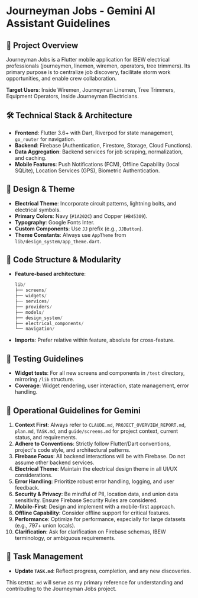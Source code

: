 # Journeyman Jobs - Gemini AI Assistant Guidelines

## 🚀 Project Overview

Journeyman Jobs is a Flutter mobile application for IBEW electrical professionals (journeymen, linemen, wiremen, operators, tree trimmers). Its primary purpose is to centralize job discovery, facilitate storm work opportunities, and enable crew collaboration.

**Target Users**: Inside Wiremen, Journeyman Linemen, Tree Trimmers, Equipment Operators, Inside Journeyman Electricians.

## 🛠️ Technical Stack & Architecture

* **Frontend**: Flutter 3.6+ with Dart, Riverpod for state management, `go_router` for navigation.
* **Backend**: Firebase (Authentication, Firestore, Storage, Cloud Functions).
* **Data Aggregation**: Backend services for job scraping, normalization, and caching.
* **Mobile Features**: Push Notifications (FCM), Offline Capability (local SQLite), Location Services (GPS), Biometric Authentication.

## 🎨 Design & Theme

* **Electrical Theme**: Incorporate circuit patterns, lightning bolts, and electrical symbols.
* **Primary Colors**: Navy (`#1A202C`) and Copper (`#B45309`).
* **Typography**: Google Fonts Inter.
* **Custom Components**: Use `JJ` prefix (e.g., `JJButton`).
* **Theme Constants**: Always use `AppTheme` from `lib/design_system/app_theme.dart`.

## 📂 Code Structure & Modularity

* **Feature-based architecture**:

    ```dart
    lib/
    ├── screens/
    ├── widgets/
    ├── services/
    ├── providers/
    ├── models/
    ├── design_system/
    ├── electrical_components/
    └── navigation/
    ```

* **Imports**: Prefer relative within feature, absolute for cross-feature.

## 🧪 Testing Guidelines

* **Widget tests**: For all new screens and components in `/test` directory, mirroring `/lib` structure.
* **Coverage**: Widget rendering, user interaction, state management, error handling.

## 🚦 Operational Guidelines for Gemini

1. **Context First**: Always refer to `CLAUDE.md`, `PROJECT_OVERVIEW_REPORT.md`, `plan.md`, `TASK.md`, and `guide/screens.md` for project context, current status, and requirements.
2. **Adhere to Conventions**: Strictly follow Flutter/Dart conventions, project's code style, and architectural patterns.
3. **Firebase Focus**: All backend interactions will be with Firebase. Do not assume other backend services.
4. **Electrical Theme**: Maintain the electrical design theme in all UI/UX considerations.
5. **Error Handling**: Prioritize robust error handling, logging, and user feedback.
6. **Security & Privacy**: Be mindful of PII, location data, and union data sensitivity. Ensure Firebase Security Rules are considered.
7. **Mobile-First**: Design and implement with a mobile-first approach.
8. **Offline Capability**: Consider offline support for critical features.
9. **Performance**: Optimize for performance, especially for large datasets (e.g., 797+ union locals).
10. **Clarification**: Ask for clarification on Firebase schemas, IBEW terminology, or ambiguous requirements.

## 📝 Task Management

* **Update `TASK.md`**: Reflect progress, completion, and any new discoveries.

This `GEMINI.md` will serve as my primary reference for understanding and contributing to the Journeyman Jobs project.
